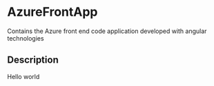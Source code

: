 # AzureFrontApp
Contains the Azure front end code application developed with angular technologies

## Description
Hello world